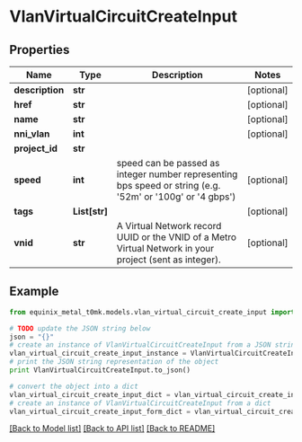 # VlanVirtualCircuitCreateInput


## Properties
Name | Type | Description | Notes
------------ | ------------- | ------------- | -------------
**description** | **str** |  | [optional] 
**href** | **str** |  | [optional] 
**name** | **str** |  | [optional] 
**nni_vlan** | **int** |  | [optional] 
**project_id** | **str** |  | 
**speed** | **int** | speed can be passed as integer number representing bps speed or string (e.g. &#39;52m&#39; or &#39;100g&#39; or &#39;4 gbps&#39;) | [optional] 
**tags** | **List[str]** |  | [optional] 
**vnid** | **str** | A Virtual Network record UUID or the VNID of a Metro Virtual Network in your project (sent as integer). | [optional] 

## Example

```python
from equinix_metal_t0mk.models.vlan_virtual_circuit_create_input import VlanVirtualCircuitCreateInput

# TODO update the JSON string below
json = "{}"
# create an instance of VlanVirtualCircuitCreateInput from a JSON string
vlan_virtual_circuit_create_input_instance = VlanVirtualCircuitCreateInput.from_json(json)
# print the JSON string representation of the object
print VlanVirtualCircuitCreateInput.to_json()

# convert the object into a dict
vlan_virtual_circuit_create_input_dict = vlan_virtual_circuit_create_input_instance.to_dict()
# create an instance of VlanVirtualCircuitCreateInput from a dict
vlan_virtual_circuit_create_input_form_dict = vlan_virtual_circuit_create_input.from_dict(vlan_virtual_circuit_create_input_dict)
```
[[Back to Model list]](../README.md#documentation-for-models) [[Back to API list]](../README.md#documentation-for-api-endpoints) [[Back to README]](../README.md)


